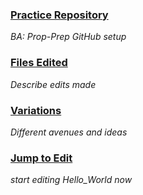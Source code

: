 ### [Practice Repository](https://github.com/daspin15/Hello_World/blob/master/README.md)
*BA: Prop-Prep GitHub setup*

### [Files Edited](https://github.com/daspin15/Hello_World/blob/master/README.md)
*Describe edits made*

### [Variations](https://github.com/daspin15/Hello_World/blob/master/README.md)
*Different avenues and ideas*

### [Jump to Edit](https://github.com/daspin15/Hello_World/edit/master/README.md)
*start editing Hello_World now*
